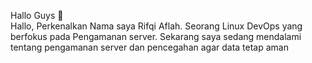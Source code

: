 Hallo Guys 👋
<br>
Hallo, Perkenalkan Nama saya Rifqi Aflah. Seorang Linux DevOps yang berfokus pada Pengamanan server.
Sekarang saya sedang mendalami tentang pengamanan server dan pencegahan agar data tetap aman
